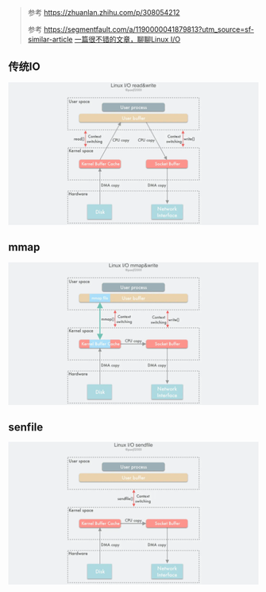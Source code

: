 > 参考 https://zhuanlan.zhihu.com/p/308054212
> 
> 参考 https://segmentfault.com/a/1190000041879813?utm_source=sf-similar-article
> [一篇很不错的文章，聊聊Linux I/O](https://www.0xffffff.org/2017/05/01/41-linux-io/?spm=a2c6h.12873639.article-detail.6.58554115pHDyjY)

## 传统IO
![](imgs/Linux-IO-read&write.png)

## mmap
![](imgs/Linux-mmap.png)

## senfile
![](imgs/sendfile.png)